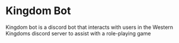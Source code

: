 # Kingdom Bot
Kingdom bot is a discord bot that interacts with users in the Western Kingdoms discord server to assist with a role-playing game
